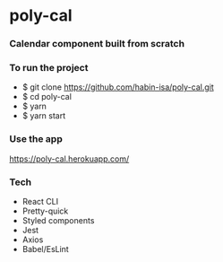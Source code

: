 # poly-cal

### Calendar component built from scratch

### To run the project

- \$ git clone https://github.com/habin-isa/poly-cal.git
- \$ cd poly-cal
- \$ yarn
- \$ yarn start

### Use the app

https://poly-cal.herokuapp.com/

### Tech

- React CLI
- Pretty-quick
- Styled components
- Jest
- Axios
- Babel/EsLint
